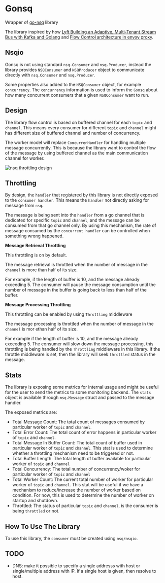 # Gonsq

Wrapper of [go-nsq](https://github.com/nsqio/go-nsq) library

The library inspired by how [Lyft Building an Adaptive, Multi-Tenant Stream Bus with Kafka and Golang](https://eng.lyft.com/building-an-adaptive-multi-tenant-stream-bus-with-kafka-and-golang-5f1410bf2b40) and [Flow Control architecture in envoy proxy](https://github.com/envoyproxy/envoy/blob/master/source/docs/flow_control.md).

## Nsqio

Gonsq is not using standard `nsq.Consumer` and `nsq.Producer`, instead the library provides `NSQConsumer` and `NSQProducer` object to communicate directly with `nsq.Consumer` and `nsq.Producer`.

Some properties also added to the `NSQConsumer` object, for example `concurrency`. The `concurrency` information is used to inform the `Gonsq` about how many concurrent consumers that a given `NSQConsumer` want to run.

## Design

The library flow control is based on buffered channel for each `topic` and `channel`. This means every consumer for different `topic` and `channel` might has different size of buffered channel and number of concurrency.

The worker model will replace `ConcurrenHandler` for handling multiple message concurrently. This is because the library want to control the flow of the message by using buffered channel as the main communication channel for worker.

![nsq throttling design](../../docs/images/nsq_throttle_design.png)

## Throttling 

By design, the `handler` that registered by this library is not directly exposed to the `consumer handler`. This means the `handler` not directly asking for message from `nsq`.

The message is being sent into the `handler` from a go channel that is dedicated for specific `topic` and `channel`, and the message can be consumed from that go channel only. By using this mechanism, the rate of message consumed by the `concurrent handler` can be controlled when something wrong happened.

**Message Retrieval Throttling**

This throttling is on by default.

The message retrieval is throttled when the number of message in the `channel` is more than half of its size.

For example, if the length of buffer is 10, and the message already exceeding 5. The consumer will pause the message consumption until the number of message in the buffer is going back to less than half of the buffer.

**Message Processing Throttling**

This throttling can be enabled by using `Throttling` middleware

The message processing is throttled when the number of message in the `channel` is mor ethan half of its size.

For example if the length of buffer is 10, and the message already exceeding 5. The consumer will slow down the message processing, this throttling is being handled by the `Throttling` middleware in this library. If the throttle middleware is set, then the library will seek `throttled` status in the message.

## Stats

The library is exposing some metrics for internal usage and might be useful for the user to send the metrics to some monitoring backend. The `stats` object is available through `nsq.Message` struct and passed to the message handler.

The exposed metrics are:

- Total Message Count: The total count of messages consumed by particular worker of `topic` and `channel`.
- Total Error Count: The total count of error happens in particular worker of `topic` and `channel`.
- Total Message In Buffer Count: The total count of buffer used in particular worker of `topic` and `channel`. This stat is used to determine whether a throttling mechanism need to be triggered or not.
- Total Buffer Length: The total length of buffer available for particular worker of `topic` and `channel`
- Total Concurrency: The total number of concurrency/woker for particular worker of `topic` and `channel`
- Total Worker Count: The current total number of worker for particular worker of `topic` and `channel`. This stat will be useful if we have a mechanism to reduce/increase the number of worker based on condition. For now, this is used to determine the number of worker on startup and shutdown.
- Throttled: The status of particular `topic` and `channel`, is the consumer is being `throttled` or not.


## How To Use The Library

To use this library, the `consumer` must be created using `nsq/nsqio`.

## TODO

- DNS: make it possible to specify a single addresss with host or single/multiple address with IP. If a single host is given, then resolve to host.